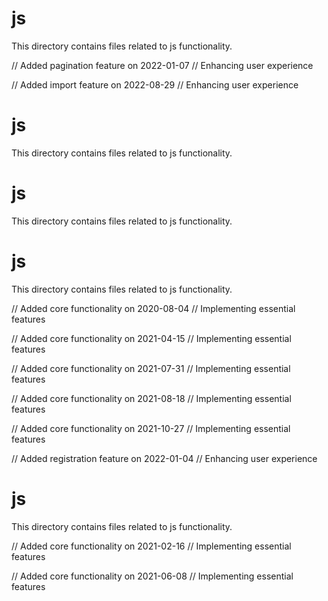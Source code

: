 # js

This directory contains files related to js functionality.

// Added pagination feature on 2022-01-07
// Enhancing user experience

// Added import feature on 2022-08-29
// Enhancing user experience
# js

This directory contains files related to js functionality.
# js

This directory contains files related to js functionality.
# js

This directory contains files related to js functionality.

// Added core functionality on 2020-08-04
// Implementing essential features

// Added core functionality on 2021-04-15
// Implementing essential features

// Added core functionality on 2021-07-31
// Implementing essential features

// Added core functionality on 2021-08-18
// Implementing essential features

// Added core functionality on 2021-10-27
// Implementing essential features

// Added registration feature on 2022-01-04
// Enhancing user experience
# js

This directory contains files related to js functionality.

// Added core functionality on 2021-02-16
// Implementing essential features

// Added core functionality on 2021-06-08
// Implementing essential features
